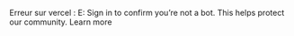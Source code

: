 Erreur sur vercel :  E: Sign in to confirm you’re not a bot. This helps protect our community. Learn more
